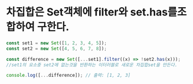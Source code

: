 # 차집합은 Set객체에 filter와 set.has를조합하여 구한다.
```js
const set1 = new Set([1, 2, 3, 4, 5]);
const set2 = new Set([4, 5, 6, 7, 8]);

const difference = new Set([...set1].filter((x) => !set2.has(x)));
//set1의 요소중 set2에 없는것을 반환하는 이터러블로 새로운 차집합set을 만든다.

console.log([...difference]); // 출력: [1, 2, 3]
```
